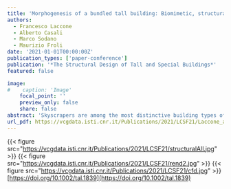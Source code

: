 ```yaml
---
title: 'Morphogenesis of a bundled tall building: Biomimetic, structural, and wind-energy design of a multi-core-outrigger system combined with diagrid'
authors:
  - Francesco Laccone
  - Alberto Casali
  - Marco Sodano
  - Maurizio Froli
date: '2021-01-01T00:00:00Z'
publication_types: ['paper-conference']
publication: '*The Structural Design of Tall and Special Buildings*'
featured: false

image:
#    caption: 'Image'
    focal_point: ''
    preview_only: false
    share: false
abstract: 'Skyscrapers are among the most distinctive building types of the modern age. Since many resources are attributed to these buildings, their design should consider a proper performance-based construction economy and environmental sustainable development. This research introduces a new concept for a bundled tall building founded on the use of a multi-core-outrigger system, which is additionally enriched with diagrid structures. The concept is inspired by the bamboo plant and follows the biomimetic design principles for the structural organization and performance-based criteria for optimizing the lateral stiffness and for shaping the cross section. Particularly, the incident wind speed is maximized to exploit Vertical Axis Wind Turbines (VAWTs), which are located along the whole building height at the center of the bundled towers. The building morphogenesis is accomplished by a multistep methodology that is fully developed in a parametric environment and includes structural and computational fluid dynamic analyses. With the aim of validating the proposed concept, a case study of a 320-m-tall three-core building has been designed for the city of Pisa, Italy. The use of VAWTs results in an annual emissions reduction of about 10 kgCO_2/m^2.   https://doi.org/10.1002/tal.1839'
url_pdf: https://vcgdata.isti.cnr.it/Publications/2021/LCSF21/Laccone_acceptedBamboo.pdf
---
```

{{< figure src="https://vcgdata.isti.cnr.it/Publications/2021/LCSF21/structuralAll.jpg" >}}
{{< figure src="https://vcgdata.isti.cnr.it/Publications/2021/LCSF21/rend2.jpg" >}}
{{< figure src="https://vcgdata.isti.cnr.it/Publications/2021/LCSF21/cfd.jpg" >}}
[https://doi.org/10.1002/tal.1839](https://doi.org/10.1002/tal.1839)

